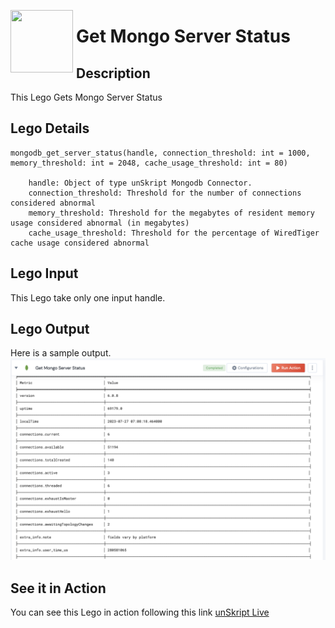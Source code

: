 [<img align="left" src="https://unskript.com/assets/favicon.png" width="100" height="100" style="padding-right: 5px">](https://unskript.com/assets/favicon.png)
<h1>Get Mongo Server Status</h1>

## Description
This Lego Gets Mongo Server Status


## Lego Details

    mongodb_get_server_status(handle, connection_threshold: int = 1000, memory_threshold: int = 2048, cache_usage_threshold: int = 80)

        handle: Object of type unSkript Mongodb Connector.
        connection_threshold: Threshold for the number of connections considered abnormal
        memory_threshold: Threshold for the megabytes of resident memory usage considered abnormal (in megabytes)
        cache_usage_threshold: Threshold for the percentage of WiredTiger cache usage considered abnormal

## Lego Input
This Lego take only one input handle.

## Lego Output
Here is a sample output.
<img src="./1.png">


## See it in Action

You can see this Lego in action following this link [unSkript Live](https://us.app.unskript.io)